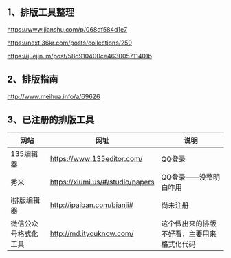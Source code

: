 
## 1、排版工具整理

https://www.jianshu.com/p/068df584d1e7

https://next.36kr.com/posts/collections/259

https://juejin.im/post/58d910400ce463005711401b

## 2、排版指南

http://www.meihua.info/a/69626


## 3、已注册的排版工具

网站|网址|说明
--|--|--
135编辑器|https://www.135editor.com/|QQ登录
秀米|https://xiumi.us/#/studio/papers|QQ登录——没整明白咋用
i排版编辑器|http://ipaiban.com/bianji#|尚未注册
微信公众号格式化工具|http://md.ityouknow.com/|这个做出来的排版不好看，主要用来格式化代码